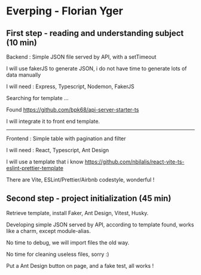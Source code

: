 # Everping - Florian Yger

## First step - reading and understanding subject (10 min)

Backend : Simple JSON file served by API, with a setTimeout

I will use fakerJS to generate JSON, i do not have time to generate lots of data manually

I will need : Express, Typescript, Nodemon, FakerJS

Searching for template ...

Found https://github.com/bpk68/api-server-starter-ts

I will integrate it to front end template.

------

Frontend : Simple table with pagination and filter

I will need : React, Typescript, Ant Design

I will use a template that i know
https://github.com/nbilalis/react-vite-ts-eslint-prettier-template

There are Vite, ESLint/Prettier/Airbnb codestyle, wonderful !

## Second step - project initialization (45 min)

Retrieve template, install Faker, Ant Design, Vitest, Husky.

Developing simple JSON served by API, according to template found, works like a charm, except module-alias.

No time to debug, we will import files the old way.

No time for cleaning useless files, sorry :)

Put a Ant Design button on page, and a fake test, all works !
